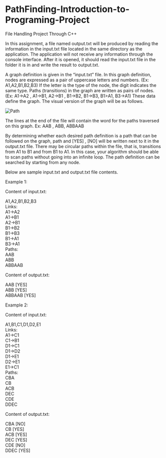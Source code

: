 # PathFinding-Introduction-to-Programing-Project
File Handling Project Through C++

  In this assignment, a file named output.txt will be produced by reading the information in the input.txt file located in the same directory as the application. The application will not receive any information through the console interface. After it is opened, it should read the input.txt file in the folder it is in and write the result to output.txt.
  
  A graph definition is given in the “input.txt” file. In this graph definition, nodes are expressed as a pair of uppercase letters and numbers. (Ex: A1,A2,B1,B2,B3) If the letter is the type of the node, the digit indicates the same type. Paths (transitions) in the graph are written as pairs of nodes. (Ex: A1->A2 , A1->B1, A2->B1 , B1->B2, B1->B3, B1>A1, B3->A1) These data define the graph. The visual version of the graph will be as follows.
  
  ![Path](https://user-images.githubusercontent.com/83426745/215759267-0edb71cf-9ff0-462d-903a-72216af9eeb6.png)
  
  The lines at the end of the file will contain the word for the paths traversed on this graph.
  Ex: AAB , ABB, ABBAAB
  
  By determining whether each desired path definition is a path that can be followed on the graph, path and [YES] , [NO] will be written next to it in the output.txt file. There may be circular paths within the file, that is, transitions from A1 to B1 and from B1 to A1. In this case, your algorithm should be able to scan paths without going into an infinite loop. The path definition can be searched by starting from any node.
  
  Below are sample input.txt and output.txt file contents.
  
  Example 1:
  
  Content of input.txt:
  
A1,A2,B1,B2,B3\
Links:\
A1->A2\
A1->B1\
A2->B1\
B1->B2\
B1->B3\
B1->A1\
B3->A1\
Paths:\
AAB\
ABB\
ABBAAB

  Content of output.txt:

AAB [YES]\
ABB [YES]\
ABBAAB [YES]

  Example 2:
  
  Content of input.txt:

A1,B1,C1,D1,D2,E1\
Links:\
A1->C1\
C1->B1\
D1->C1\
D1->D2\
D1->E1\
D2->E1\
E1->C1\
Paths:\
CBA\
CB\
ACB\
DEC\
CDE\
DDEC

  Content of output.txt:
  
CBA [NO]\
CB [YES]\
ACB [YES]\
DEC [YES]\
CDE [NO]\
DDEC [YES]





